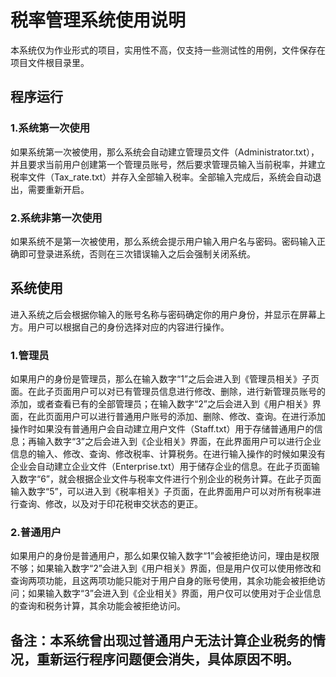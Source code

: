 ﻿# 税率管理系统使用说明
本系统仅为作业形式的项目，实用性不高，仅支持一些测试性的用例，文件保存在项目文件根目录里。
## 程序运行 
### 1.系统第一次使用
如果系统第一次被使用，那么系统会自动建立管理员文件（Administrator.txt），并且要求当前用户创建第一个管理员账号，然后要求管理员输入当前税率，并建立税率文件（Tax_rate.txt）并存入全部输入税率。全部输入完成后，系统会自动退出，需要重新开启。

### 2.系统非第一次使用
如果系统不是第一次被使用，那么系统会提示用户输入用户名与密码。密码输入正确即可登录进系统，否则在三次错误输入之后会强制关闭系统。


## 系统使用
进入系统之后会根据你输入的账号名称与密码确定你的用户身份，并显示在屏幕上方。用户可以根据自己的身份选择对应的内容进行操作。

### 1.管理员
如果用户的身份是管理员，那么在输入数字“1”之后会进入到《管理员相关》子页面。在此子页面用户可以对已有管理员信息进行修改、删除，进行新管理员账号的添加，或者查看已有的全部管理员；在输入数字“2”之后会进入到《用户相关》界面，在此页面用户可以进行普通用户账号的添加、删除、修改、查询。在进行添加操作时如果没有普通用户会自动建立用户文件（Staff.txt）用于存储普通用户的信息；再输入数字“3”之后会进入到《企业相关》界面，在此界面用户可以进行企业信息的输入、修改、查询、修改税率、计算税务。在进行输入操作的时候如果没有企业会自动建立企业文件（Enterprise.txt）用于储存企业的信息。在此子页面输入数字“6”，就会根据企业文件与税率文件进行个别企业的税务计算。在此子页面输入数字“5”，可以进入到《税率相关》子页面，在此界面用户可以对所有税率进行查询、修改，以及对于印花税审交状态的更正。

### 2.普通用户
如果用户的身份是普通用户，那么如果仅输入数字“1”会被拒绝访问，理由是权限不够；如果输入数字“2”会进入到《用户相关》界面，但是用户仅可以使用修改和查询两项功能，且这两项功能只能对于用户自身的账号使用，其余功能会被拒绝访问；如果输入数字“3”会进入到《企业相关》界面，用户仅可以使用对于企业信息的查询和税务计算，其余功能会被拒绝访问。

## 备注：本系统曾出现过普通用户无法计算企业税务的情况，重新运行程序问题便会消失，具体原因不明。